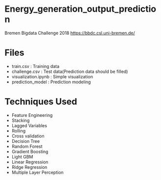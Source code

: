 # Energy_generation_output_prediction
Bremen Bigdata Challenge 2018 https://bbdc.csl.uni-bremen.de/

# Files
- train.csv : Training data
- challenge.csv : Test data(Prediction data should be filled) 
- visualization.ipynb : Simple visualization
- prediction_model : Prediction modeling

# Techniques Used
- Feature Engineering
- Stacking
- Lagged Variables
- Rolling
- Cross validation
- Decision Tree
- Random Forest
- Gradient Boosting 
- Light GBM
- Linear Regression
- Ridge Regression
- Multiple Layer Perception

